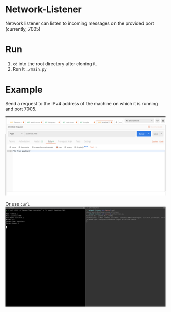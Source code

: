 # Network-Listener
Network listener can listen to incoming messages on the provided port (currently, 7005)

# Run
1) `cd` into the root directory after cloning it.   
2) Run it `./main.py`  

# Example  
Send a request to the IPv4 address of the machine on which it is running and port 7005.   

![](2020-01-23-13-05-12.png)  

Or use `curl`   
![](2020-01-23-14-49-57.png)